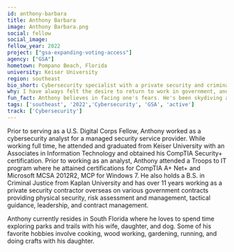 ```yaml
---
id: anthony-barbara
title: Anthony Barbara
image: Anthony Barbara.png
social: fellow
social_image:
fellow_year: 2022
project: ["gsa-expanding-voting-access"]
agency: ["GSA"]
hometown: Pompano Beach, Florida
university: Keiser University
region: southeast
bio_short: Cybersecurity specialist with a private security and criminal justice background
why: I have always felt the desire to return to work in government, and with the dynamics of everything converting to digital, I want to do my part to help improve processes and ensure safeguards for all users.
fun_fact: Anthony believes in facing one's fears. He's been skydiving and diving despite a fear of heights and drowning, and he even got back on a motorcycle after a bad accident. 
tags: ['southeast', '2022','Cybersecurity', 'GSA', 'active']
track: ['Cybersecurity']
---
```


Prior to serving as a U.S. Digital Corps Fellow, Anthony worked as a cybersecurity analyst for a managed security service provider. While working full time, he attended and graduated from Keiser University with an Associates in Information Technology and obtained his CompTIA Security+ certification. Prior to working as an analyst, Anthony attended a Troops to IT program where he attained certifications for CompTIA A+ Net+ and Microsoft MCSA 2012R2, MCP for Windows 7. He also holds a B.S. in Criminal Justice from Kaplan University and has over 11 years working as a private security contractor overseas on various government contracts providing physical security, risk assessment and management, tactical guidance, leadership, and contract management. 

Anthony currently resides in South Florida where he loves to spend time exploring parks and trails with his wife, daughter, and dog. Some of his favorite hobbies involve cooking, wood working, gardening, running, and doing crafts with his daughter.